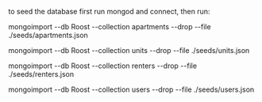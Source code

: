 <!-- OLD -->

to seed the database first run mongod and connect, then run:

mongoimport --db Roost --collection apartments --drop --file ./seeds/apartments.json

mongoimport --db Roost --collection units --drop --file ./seeds/units.json

mongoimport --db Roost --collection renters --drop --file ./seeds/renters.json

mongoimport --db Roost --collection users --drop --file ./seeds/users.json

